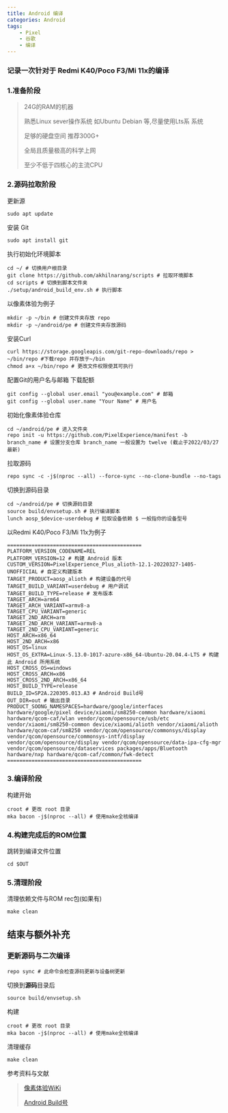 ```yaml
---
title: Android 编译
categories: Android
tags:
    - Pixel
    - 谷歌
    - 编译
---
```


### 记录一次针对于 Redmi K40/Poco F3/Mi 11x的编译

### 1.准备阶段

> 24G的RAM的机器
>
>熟悉Linux sever操作系统 如Ubuntu Debian 等,尽量使用Lts系 系统
>
>足够的硬盘空间 推荐300G+
>
>全局且质量极高的科学上网
>
>至少不低于四核心的主流CPU
<!--more-->
### 2.源码拉取阶段

 更新源

    sudo apt update

安装 Git

    sudo apt install git

执行初始化环境脚本

    cd ~/ # 切换用户根目录
    git clone https://github.com/akhilnarang/scripts # 拉取环境脚本
    cd scripts # 切换到脚本文件夹
    ./setup/android_build_env.sh # 执行脚本

以像素体验为例子

    mkdir -p ~/bin # 创建文件夹存放 repo
    mkdir -p ~/android/pe # 创建文件夹存放源码

安装Curl

    curl https://storage.googleapis.com/git-repo-downloads/repo > ~/bin/repo #下载repo 并存放于~/bin
    chmod a+x ~/bin/repo # 更改文件权限使其可执行

配置Git的用户名与邮箱 下载配额

    git config --global user.email "you@example.com" # 邮箱
    git config --global user.name "Your Name" # 用户名

初始化像素体验仓库

    cd ~/android/pe # 进入文件夹
    repo init -u https://github.com/PixelExperience/manifest -b branch_name # 设置分支仓库 branch_name 一般设置为 twelve (截止于2022/03/27最新)

拉取源码

    repo sync -c -j$(nproc --all) --force-sync --no-clone-bundle --no-tags

切换到源码目录

    cd ~/android/pe # 切换源码目录
    source build/envsetup.sh # 执行编译脚本
    lunch aosp_$device-userdebug # 拉取设备依赖 $ 一般指你的设备型号

以Redmi K40/Poco F3/Mi 11x为例子

    ============================================
    PLATFORM_VERSION_CODENAME=REL
    PLATFORM_VERSION=12 # 构建 Android 版本
    CUSTOM_VERSION=PixelExperience_Plus_alioth-12.1-20220327-1405-UNOFFICIAL # 自定义构建版本 
    TARGET_PRODUCT=aosp_alioth # 构建设备的代号
    TARGET_BUILD_VARIANT=userdebug # 用户调试
    TARGET_BUILD_TYPE=release # 发布版本
    TARGET_ARCH=arm64
    TARGET_ARCH_VARIANT=armv8-a
    TARGET_CPU_VARIANT=generic
    TARGET_2ND_ARCH=arm
    TARGET_2ND_ARCH_VARIANT=armv8-a  
    TARGET_2ND_CPU_VARIANT=generic 
    HOST_ARCH=x86_64 
    HOST_2ND_ARCH=x86
    HOST_OS=linux
    HOST_OS_EXTRA=Linux-5.13.0-1017-azure-x86_64-Ubuntu-20.04.4-LTS # 构建此 Android 所用系统
    HOST_CROSS_OS=windows
    HOST_CROSS_ARCH=x86
    HOST_CROSS_2ND_ARCH=x86_64
    HOST_BUILD_TYPE=release
    BUILD_ID=SP2A.220305.013.A3 # Android Build号
    OUT_DIR=out # 输出目录
    PRODUCT_SOONG_NAMESPACES=hardware/google/interfaces hardware/google/pixel device/xiaomi/sm8250-common hardware/xiaomi hardware/qcom-caf/wlan vendor/qcom/opensource/usb/etc vendor/xiaomi/sm8250-common device/xiaomi/alioth vendor/xiaomi/alioth hardware/qcom-caf/sm8250 vendor/qcom/opensource/commonsys/display vendor/qcom/opensource/commonsys-intf/display vendor/qcom/opensource/display vendor/qcom/opensource/data-ipa-cfg-mgr vendor/qcom/opensource/dataservices packages/apps/Bluetooth hardware/nxp hardware/qcom-caf/common/fwk-detect
    ============================================

### 3.编译阶段

构建开始

    croot # 更改 root 目录
    mka bacon -j$(nproc --all) # 使用make全核编译

### 4.构建完成后的ROM位置

跳转到编译文件位置

    cd $OUT

### 5.清理阶段

清理依赖文件与ROM rec包(如果有)

    make clean

## 结束与额外补充

### 更新源码与二次编译

    repo sync # 此命令会检查源码更新与设备树更新

切换到**源码**目录后

    source build/envsetup.sh
构建

    croot # 更改 root 目录
    mka bacon -j$(nproc --all) # 使用make全核编译

清理缓存

    make clean

参考资料与文献
>[像素体验WiKi](https://wiki.pixelexperience.org/)
>
>[Android Build号](https://source.android.com/setup/start/build-numbers?hl=zh-cn)
